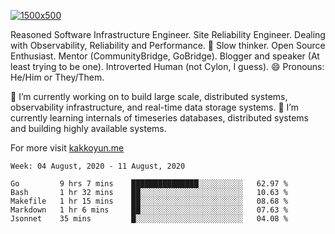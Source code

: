 [![1500x500](https://user-images.githubusercontent.com/536449/87228151-7d711200-c39f-11ea-9cd5-a511464c430f.jpeg "Kemal Akkoyun")](https://github.com/kakkoyun)

<!--
**kakkoyun/kakkoyun** is a ✨ _special_ ✨ repository because its `README.md` (this file) appears on your GitHub profile.

Here are some ideas to get you started:

- 🔭 I’m currently working on ...
- 🌱 I’m currently learning ...
- 👯 I’m looking to collaborate on ...
- 🤔 I’m looking for help with ...
- 💬 Ask me about ...
- 📫 How to reach me: ...
- 😄 Pronouns: ...
- ⚡ Fun fact: ...
-->



Reasoned Software Infrastructure Engineer. Site Reliability Engineer. Dealing with Observability, Reliability and Performance. 
🤔 Slow thinker. Open Source Enthusiast. Mentor (CommunityBridge, GoBridge). Blogger and speaker (At least trying to be one). 
Introverted Human (not Cylon, I guess). 😄 Pronouns: He/Him or They/Them.

🔭 I’m currently working on to build large scale, distributed systems, observability infrastructure, and real-time data storage systems.
🌱 I’m currently learning internals of timeseries databases, distributed systems and building highly available systems.

For more visit [kakkoyun.me](https://kakkoyun.me)

<!--START_SECTION:waka-->
```text
Week: 04 August, 2020 - 11 August, 2020

Go         9 hrs 7 mins    ███████████████░░░░░░░░░░   62.97 % 
Bash       1 hr 32 mins    ██░░░░░░░░░░░░░░░░░░░░░░░   10.63 % 
Makefile   1 hr 15 mins    ██░░░░░░░░░░░░░░░░░░░░░░░   08.68 % 
Markdown   1 hr 6 mins     ██░░░░░░░░░░░░░░░░░░░░░░░   07.63 % 
Jsonnet    35 mins         █░░░░░░░░░░░░░░░░░░░░░░░░   04.08 %
```
<!--END_SECTION:waka-->
